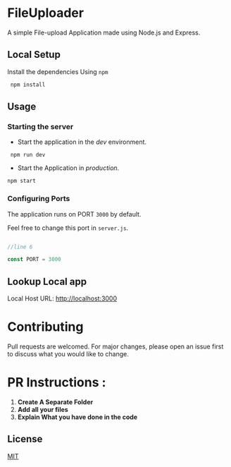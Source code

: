 # FileUploader

A simple File-upload Application made using Node.js and Express. 

## Local Setup

Install the dependencies Using `npm`

```bash
 npm install
```
## Usage

### Starting the server

- Start the application in the *dev* environment.
```
 npm run dev
```

- Start the Application in *production*.
```
npm start
```

### Configuring Ports
The application runs on PORT `3000` by default.

Feel free to change this port in `server.js`.
```javascript

//line 6

const PORT = 3000
```

## Lookup Local app

Local Host URL: [http://localhost:3000](http://localhost:3000)

# Contributing
Pull requests are welcomed. For major changes, please open an issue first to discuss what you would like to change.

# PR Instructions :
1. **Create A Separate Folder**
2. **Add all your files**
3. **Explain What you have done in the code** 

## License
[MIT](https://choosealicense.com/licenses/mit/)
